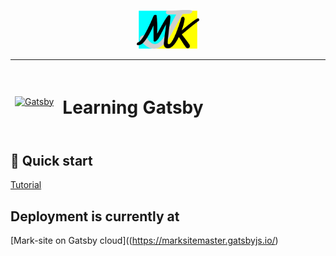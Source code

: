 <p align="center">
  <a href="https://github.com/kirbymark/">
    <img alt="Mark's Icon" src="./src/images/kirbymark-mg.svg" width="100" />
  </a>
</p>
<hr>
<table align="center">
<thead>
  <tr>
    <td style="height: 100px; text-align: center">
      <a href="https://www.gatsbyjs.com/?utm_source=starter&utm_medium=readme&utm_campaign=minimal-starter">
        <img alt="Gatsby" src="https://www.gatsbyjs.com/Gatsby-Monogram.svg" width="50" />
      </a>
  </td>
    <td style="height: 100px; text-align: center">
      <h1>Learning Gatsby</h1>
    </td>
  </tr>
</thead>
</table>
  
</div>

## 🚀 Quick start

[Tutorial](https://www.gatsbyjs.com/tutorial/?utm_source=starter&utm_medium=readme&utm_campaign=minimal-starter)


## Deployment is currently at
[Mark-site on Gatsby cloud]((https://marksitemaster.gatsbyjs.io/)